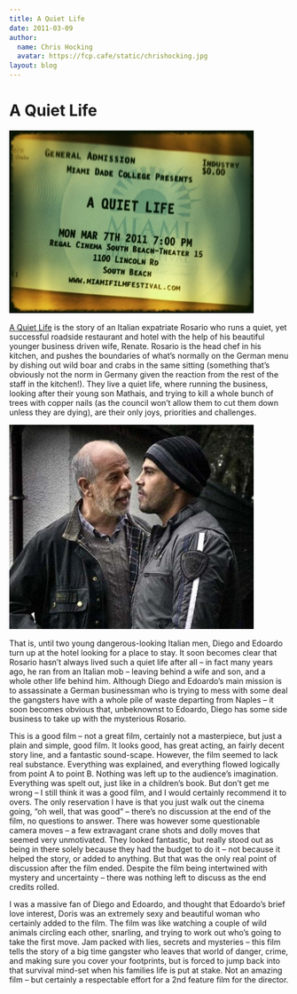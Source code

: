 ```yaml
---
title: A Quiet Life
date: 2011-03-09
author:
  name: Chris Hocking
  avatar: https://fcp.cafe/static/chrishocking.jpg
layout: blog
---
```

# A Quiet Life

![](/static/blog/2011-03-aquietlife_ticket-441x329.jpg "aquietlife_ticket")

[A Quiet Life](http://www.imdb.com/title/tt1521090/ "IMDB") is the story of an Italian expatriate Rosario who runs a quiet, yet successful roadside restaurant and hotel with the help of his beautiful younger business driven wife, Renate. Rosario is the head chef in his kitchen, and pushes the boundaries of what’s normally on the German menu by dishing out wild boar and crabs in the same sitting (something that’s obviously not the norm in Germany given the reaction from the rest of the staff in the kitchen!). They live a quiet life, where running the business, looking after their young son Mathais, and trying to kill a whole bunch of trees with copper nails (as the council won’t allow them to cut them down unless they are dying), are their only joys, priorities and challenges.

![](/static/blog/2011-03-aquietlife_frame-441x368.jpg "aquietlife_frame")

That is, until two young dangerous-looking Italian men, Diego and Edoardo turn up at the hotel looking for a place to stay. It soon becomes clear that Rosario hasn’t always lived such a quiet life after all – in fact many years ago, he ran from an Italian mob – leaving behind a wife and son, and a whole other life behind him. Although Diego and Edoardo’s main mission is to assassinate a German businessman who is trying to mess with some deal the gangsters have with a whole pile of waste departing from Naples – it soon becomes obvious that, unbeknownst to Edoardo, Diego has some side business to take up with the mysterious Rosario.

This is a good film – not a great film, certainly not a masterpiece, but just a plain and simple, good film. It looks good, has great acting, an fairly decent story line, and a fantastic sound-scape. However, the film seemed to lack real substance. Everything was explained, and everything flowed logically from point A to point B. Nothing was left up to the audience’s imagination. Everything was spelt out, just like in a children’s book. But don’t get me wrong – I still think it was a good film, and I would certainly recommend it to overs. The only reservation I have is that you just walk out the cinema going, “oh well, that was good” – there’s no discussion at the end of the film, no questions to answer. There was however some questionable camera moves – a few extravagant crane shots and dolly moves that seemed very unmotivated. They looked fantastic, but really stood out as being in there solely because they had the budget to do it – not because it helped the story, or added to anything. But that was the only real point of discussion after the film ended. Despite the film being intertwined with mystery and uncertainty – there was nothing left to discuss as the end credits rolled.

I was a massive fan of Diego and Edoardo, and thought that Edoardo’s brief love interest, Doris was an extremely sexy and beautiful woman who certainly added to the film. The film was like watching a couple of wild animals circling each other, snarling, and trying to work out who’s going to take the first move. Jam packed with lies, secrets and mysteries – this film tells the story of a big time gangster who leaves that world of danger, crime, and making sure you cover your footprints, but is forced to jump back into that survival mind-set when his families life is put at stake. Not an amazing film – but certainly a respectable effort for a 2nd feature film for the director.